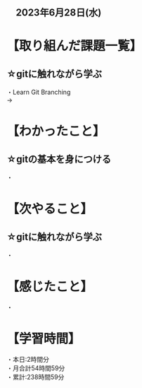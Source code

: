 ## 　2023年6月28日(水)
# 【取り組んだ課題一覧】
## ☆gitに触れながら学ぶ
・Learn Git Branching<br>
→<br>
# 【わかったこと】
## ☆gitの基本を身につける
・<br>
# 【次やること】
## ☆gitに触れながら学ぶ
・
# 【感じたこと】
・<br>
# 【学習時間】
・本日:2時間分<br>
・月合計54時間59分<br>
・累計:238時間59分
